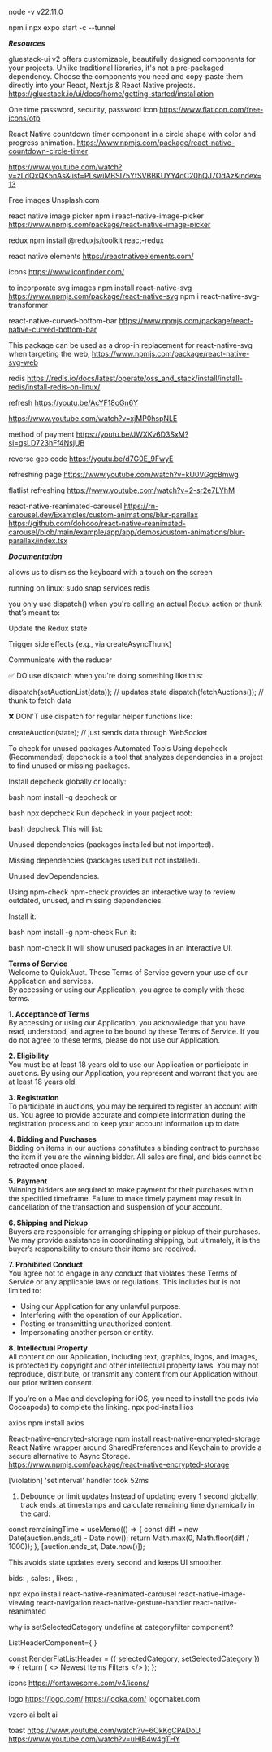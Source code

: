 node -v
v22.11.0

npm i
npx expo start -c --tunnel

**_Resources_**

gluestack-ui v2 offers customizable, beautifully designed components for your projects. Unlike traditional libraries, it's not a pre-packaged dependency. Choose the components you need and copy-paste them directly into your React, Next.js & React Native projects.
https://gluestack.io/ui/docs/home/getting-started/installation

One time password, security, password icon
https://www.flaticon.com/free-icons/otp

React Native countdown timer component in a circle shape with color and progress animation.
https://www.npmjs.com/package/react-native-countdown-circle-timer

https://www.youtube.com/watch?v=zLdQxQX5nAs&list=PLswiMBSI75YtSVBBKUYY4dC20hQJ7OdAz&index=13

Free images Unsplash.com

react native image picker
npm i react-native-image-picker
https://www.npmjs.com/package/react-native-image-picker

redux
npm install @reduxjs/toolkit react-redux

react native elements
https://reactnativeelements.com/

icons
https://www.iconfinder.com/

to incorporate svg images
npm install react-native-svg
https://www.npmjs.com/package/react-native-svg
npm i react-native-svg-transformer

react-native-curved-bottom-bar
https://www.npmjs.com/package/react-native-curved-bottom-bar

This package can be used as a drop-in replacement for react-native-svg when targeting the web,
https://www.npmjs.com/package/react-native-svg-web

redis
https://redis.io/docs/latest/operate/oss_and_stack/install/install-redis/install-redis-on-linux/

refresh
https://youtu.be/AcYF18oGn6Y

https://www.youtube.com/watch?v=xjMP0hspNLE

method of payment
https://youtu.be/JWXKv6D3SxM?si=gsLD723hFf4NsjUB

reverse geo code
https://youtu.be/d7G0E_9FwyE

refreshing page
https://www.youtube.com/watch?v=kU0VGgcBmwg

flatlist refreshing
https://www.youtube.com/watch?v=2-sr2e7LYhM

react-native-reanimated-carousel
https://rn-carousel.dev/Examples/custom-animations/blur-parallax
https://github.com/dohooo/react-native-reanimated-carousel/blob/main/example/app/app/demos/custom-animations/blur-parallax/index.tsx

**_Documentation_**

allows us to dismiss the keyboard with a touch on the screen
<TouchableWithoutFeedback onPress={Keyboard.dismiss}></TouchableWithoutFeedback>

running on linux: sudo snap services redis

you only use dispatch() when you're calling an actual Redux action or thunk that’s meant to:

Update the Redux state

Trigger side effects (e.g., via createAsyncThunk)

Communicate with the reducer

✅ DO use dispatch when you're doing something like this:

dispatch(setAuctionList(data)); // updates state
dispatch(fetchAuctions()); // thunk to fetch data

❌ DON'T use dispatch for regular helper functions like:

createAuction(state); // just sends data through WebSocket

To check for unused packages
Automated Tools
Using depcheck (Recommended)
depcheck is a tool that analyzes dependencies in a project to find unused or missing packages.

Install depcheck globally or locally:

bash
npm install -g depcheck
or

bash
npx depcheck
Run depcheck in your project root:

bash
depcheck
This will list:

Unused dependencies (packages installed but not imported).

Missing dependencies (packages used but not installed).

Unused devDependencies.

Using npm-check
npm-check provides an interactive way to review outdated, unused, and missing dependencies.

Install it:

bash
npm install -g npm-check
Run it:

bash
npm-check
It will show unused packages in an interactive UI.

**Terms of Service**  
Welcome to QuickAuct. These Terms of Service govern your use of our Application and services.  
By accessing or using our Application, you agree to comply with these terms.

**1. Acceptance of Terms**  
By accessing or using our Application, you acknowledge that you have read, understood, and agree to be bound by these Terms of Service. If you do not agree to these terms, please do not use our Application.

**2. Eligibility**  
You must be at least 18 years old to use our Application or participate in auctions. By using our Application, you represent and warrant that you are at least 18 years old.

**3. Registration**  
To participate in auctions, you may be required to register an account with us. You agree to provide accurate and complete information during the registration process and to keep your account information up to date.

**4. Bidding and Purchases**  
Bidding on items in our auctions constitutes a binding contract to purchase the item if you are the winning bidder. All sales are final, and bids cannot be retracted once placed.

**5. Payment**  
Winning bidders are required to make payment for their purchases within the specified timeframe. Failure to make timely payment may result in cancellation of the transaction and suspension of your account.

**6. Shipping and Pickup**  
Buyers are responsible for arranging shipping or pickup of their purchases. We may provide assistance in coordinating shipping, but ultimately, it is the buyer’s responsibility to ensure their items are received.

**7. Prohibited Conduct**  
You agree not to engage in any conduct that violates these Terms of Service or any applicable laws or regulations. This includes but is not limited to:

- Using our Application for any unlawful purpose.
- Interfering with the operation of our Application.
- Posting or transmitting unauthorized content.
- Impersonating another person or entity.

**8. Intellectual Property**  
All content on our Application, including text, graphics, logos, and images, is protected by copyright and other intellectual property laws. You may not reproduce, distribute, or transmit any content from our Application without our prior written consent.

If you're on a Mac and developing for iOS, you need to install the pods (via Cocoapods) to complete the linking.
npx pod-install ios

axios
npm install axios

React-native-encryted-storage
npm install react-native-encrypted-storage
React Native wrapper around SharedPreferences and Keychain to provide a secure alternative to Async Storage.
https://www.npmjs.com/package/react-native-encrypted-storage

[Violation] 'setInterval' handler took 52ms

1. Debounce or limit updates
   Instead of updating every 1 second globally, track ends_at timestamps and calculate remaining time dynamically in the card:

const remainingTime = useMemo(() => {
const diff = new Date(auction.ends_at) - Date.now();
return Math.max(0, Math.floor(diff / 1000));
}, [auction.ends_at, Date.now()]);

This avoids state updates every second and keeps UI smoother.

bids: <FontAwesome5 name="gavel" size={90} color={COLORS.primary} />,
sales: <FontAwesome5 name="store" size={90} color={COLORS.primary} />,
likes: <FontAwesome name="heart" size={90} color={COLORS.primary} />,

npx expo install react-native-reanimated-carousel react-native-image-viewing react-navigation react-native-gesture-handler react-native-reanimated

why is setSelectedCategory undefine at categoryfilter component?

ListHeaderComponent={
<RenderFlatListHeader
              selectedCategory={selectedCategory}
              setSelectedCategory={setSelectedCategory}
            />
}

const RenderFlatListHeader = ({ selectedCategory, setSelectedCategory }) => {
return (
<>
<CategoriesFilter
        selectedCategory={selectedCategory}
        setSelectedCategory={setSelectedCategory}
      />
<View style={styles.sectionHeader}>
<Text style={styles.sectionTitle}>Newest Items</Text>
<Text style={styles.filterText}>Filters</Text>
</View>
</>
);
};

icons
https://fontawesome.com/v4/icons/

logo
https://logo.com/
https://looka.com/
logomaker.com

vzero ai
bolt ai

toast
https://www.youtube.com/watch?v=6OkKgCPADoU
https://www.youtube.com/watch?v=uHlB4w4gTHY
